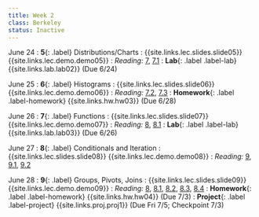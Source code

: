 ```yaml
---
title: Week 2
class: Berkeley
status: Inactive
---
```


June 24
: **5**{: .label} Distributions/Charts
: {{site.links.lec.slides.slide05}} {{site.links.lec.demo.demo05}}
: _Reading:_ [7](https://inferentialthinking.com/chapters/07/Visualization.html), [7.1](https://inferentialthinking.com/chapters/07/1/Visualizing_Categorical_Distributions.html)
: **Lab**{: .label .label-lab} {{site.links.lab.lab02}} (Due 6/24)

June 25
: **6**{: .label} Histograms
: {{site.links.lec.slides.slide06}} {{site.links.lec.demo.demo06}}
: _Reading:_ [7.2](https://inferentialthinking.com/chapters/07/2/Visualizing_Numerical_Distributions.html), [7.3](https://inferentialthinking.com/chapters/07/3/Overlaid_Graphs.html)
: **Homework**{: .label .label-homework} {{site.links.hw.hw03}} (Due 6/28)

June 26
: **7**{: .label} Functions
: {{site.links.lec.slides.slide07}} {{site.links.lec.demo.demo07}}
: _Reading:_ [8](https://inferentialthinking.com/chapters/08/Functions_and_Tables.html), [8.1](https://inferentialthinking.com/chapters/08/1/Applying_a_Function_to_a_Column.html)
: **Lab**{: .label .label-lab} {{site.links.lab.lab03}} (Due 6/26)

June 27
: **8**{: .label} Conditionals and Iteration
: {{site.links.lec.slides.slide08}} {{site.links.lec.demo.demo08}}
: _Reading:_ [9](https://inferentialthinking.com/chapters/09/Randomness.html), [9.1](https://inferentialthinking.com/chapters/09/1/Conditional_Statements.html), [9.2](https://inferentialthinking.com/chapters/09/2/Iteration.html)

June 28
: **9**{: .label} Groups, Pivots, Joins
: {{site.links.lec.slides.slide09}} {{site.links.lec.demo.demo09}}
: _Reading:_ [8](https://inferentialthinking.com/chapters/08/Functions_and_Tables.html), [8.1](https://inferentialthinking.com/chapters/08/1/Applying_a_Function_to_a_Column.html), [8.2](https://inferentialthinking.com/chapters/08/2/Classifying_by_One_Variable.html), [8.3](https://inferentialthinking.com/chapters/08/3/Cross-Classifying_by_More_than_One_Variable.html), [8.4](https://inferentialthinking.com/chapters/08/4/Joining_Tables_by_Columns.html)
: **Homework**{: .label .label-homework} {{site.links.hw.hw04}} (Due 7/3)
: **Project**{: .label .label-project} {{site.links.proj.proj1}} (Due Fri 7/5; Checkpoint 7/3)

